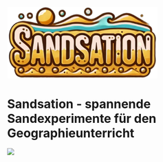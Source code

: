 <IMG width="350px" src="https://github.com/manitaro/sandsation/blob/292a4b9ec50713b2199ef6c74b91caa6a7fcd03c/Sandsation.png" />

# Sandsation - spannende Sandexperimente für den Geographieunterricht

<IMG width="200px" src="https://github.com/manitaro/sandsation/blob/292a4b9ec50713b2199ef6c74b91caa6a7fcd03c/Sandsation_Model.png" />
